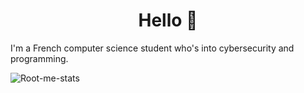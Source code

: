 <h1 align="center">
  Hello 👋
</h1>

I'm a French computer science student who's into cybersecurity and programming.

![Root-me-stats](https://root-me-diff.vercel.app/rm-gh?nickname=eRa)
